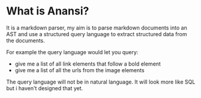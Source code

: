 # What is Anansi?

It is a markdown parser, my aim is to parse markdown documents into an AST and use a structured query language to extract structured data from the documents.

For example the query language would let you query:

- give me a list of all link elements that follow a bold element
- give me a list of all the urls from the image elements

The query language will not be in natural language. It will look more like SQL but i haven't designed that yet.
